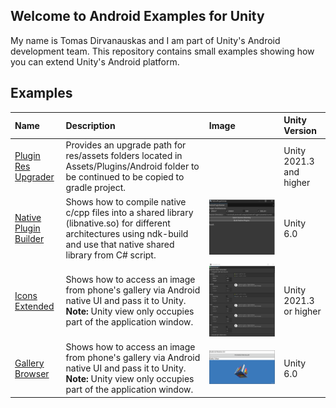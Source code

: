 ## Welcome to Android Examples for Unity

My name is Tomas Dirvanauskas and I am part of Unity's Android development team. This repository contains small examples showing how you can extend Unity's Android platform.

## Examples

| **Name**    | **Description** | **Image** | **Unity Version** |
| :--- | :--- | :--- | :--- |
| [Plugin Res Upgrader](/PluginUpgrader/README.md) | Provides an upgrade path for res/assets folders located in Assets/Plugins/Android folder to be continued to be copied to gradle project. | | Unity 2021.3 and higher |
| [Native Plugin Builder](/NativePluginBuilder/README.md) | Shows how to compile native c/cpp files into a shared library (libnative.so) for different architectures using ndk-build and use that native shared library from C# script. | ![](NativePluginBuilder/Docs/img/native_plugin_builder.png) | Unity 6.0 |
| [Icons Extended](/IconsExtended/README.md) | Shows how to access an image from phone's gallery via Android native UI and pass it to Unity.<br>**Note:** Unity view only occupies part of the application window. |  ![](IconsExtended/Docs/img/icons.png) | Unity 2021.3 or higher |
| [Gallery Browser](/GalleryBrowser/README.md) | Shows how to access an image from phone's gallery via Android native UI and pass it to Unity.<br>**Note:** Unity view only occupies part of the application window. |  ![](GalleryBrowser/Docs/img/gallery_browser_index.png) | Unity 6.0 |
